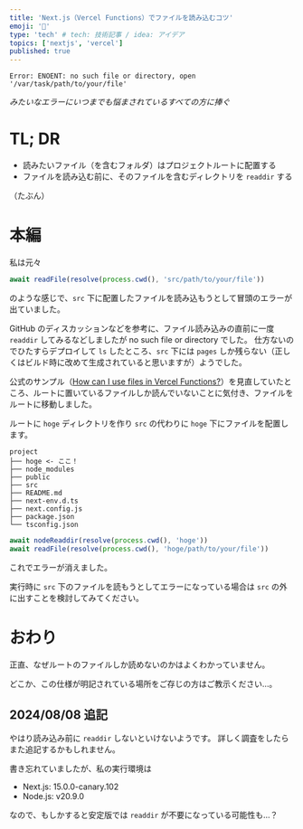 ```yaml
---
title: 'Next.js（Vercel Functions）でファイルを読み込むコツ'
emoji: '🌊'
type: 'tech' # tech: 技術記事 / idea: アイデア
topics: ['nextjs', 'vercel']
published: true
---
```


```plain
Error: ENOENT: no such file or directory, open '/var/task/path/to/your/file'
```

_みたいなエラーにいつまでも悩まされているすべての方に捧ぐ_

# TL; DR

- 読みたいファイル（を含むフォルダ）はプロジェクトルートに配置する
- ファイルを読み込む前に、そのファイルを含むディレクトリを `readdir` する

（たぶん）

# 本編

私は元々

```typescript
await readFile(resolve(process.cwd(), 'src/path/to/your/file'))
```

のような感じで、`src` 下に配置したファイルを読み込もうとして冒頭のエラーが出ていました。

GitHub のディスカッションなどを参考に、ファイル読み込みの直前に一度 `readdir` してみるなどしましたが no such file or directory でした。
仕方ないのでひたすらデプロイして `ls` したところ、`src` 下には `pages` しか残らない（正しくはビルド時に改めて生成されていると思いますが）ようでした。

公式のサンプル（[How can I use files in Vercel Functions?](https://vercel.com/guides/how-can-i-use-files-in-serverless-functions)）を見直していたところ、ルートに置いているファイルしか読んでいないことに気付き、ファイルをルートに移動しました。

ルートに `hoge` ディレクトリを作り `src` の代わりに `hoge` 下にファイルを配置します。

```plain
project
├── hoge <- ここ！
├── node_modules
├── public
├── src
├── README.md
├── next-env.d.ts
├── next.config.js
├── package.json
└── tsconfig.json
```

```typescript
await nodeReaddir(resolve(process.cwd(), 'hoge'))
await readFile(resolve(process.cwd(), 'hoge/path/to/your/file'))
```

これでエラーが消えました。

実行時に `src` 下のファイルを読もうとしてエラーになっている場合は `src` の外に出すことを検討してみてください。

# おわり

正直、なぜルートのファイルしか読めないのかはよくわかっていません。

どこか、この仕様が明記されている場所をご存じの方はご教示ください…。

## 2024/08/08 追記

やはり読み込み前に `readdir` しないといけないようです。
詳しく調査をしたらまた追記するかもしれません。

書き忘れていましたが、私の実行環境は

- Next.js: 15.0.0-canary.102
- Node.js: v20.9.0

なので、もしかすると安定版では `readdir` が不要になっている可能性も…？
